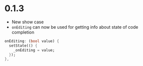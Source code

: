 # 0.1.3

- New show case
- `onEditing` can now be used for getting info about state of code completion
```dart
onEditing: (bool value) {
  setState(() {
    _onEditing = value;
  });
},
```